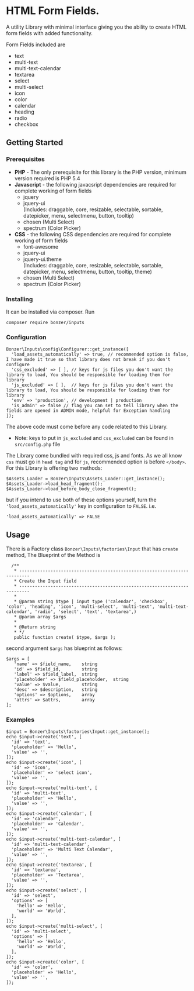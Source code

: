# HTML Form Fields.
A utility Library with minimal interface giving you the ability to create HTML form fields with added functionality.<br>

Form Fields included are
* text
* multi-text
* multi-text-calendar
* textarea
* select
* multi-select
* icon
* color
* calendar
* heading 
* radio
* checkbox

## Getting Started

### Prerequisites
<ul>
  <li>
    <b>PHP</b> - The only prerequisite for this library is the PHP version, minimum version required is PHP 5.4
  </li>
  <li>
    <b>Javascript</b> - the following javacsript dependencies are required for complete working of form fields
    <ul>
      <li>jquery</li>
      <li>jquery-ui <br>(Includes: draggable, core, resizable, selectable, sortable, datepicker, menu, selectmenu, button, tooltip)</li>
      <li>chosen (Multi Select)</li>
      <li>spectrum (Color Picker)</li>
    </ul>
  </li>
  <li>
    <b>CSS</b> - the following CSS dependencies are required for complete working of form fields
    <ul>
      <li>font-awesome</li>
      <li>jquery-ui</li>
      <li>jquery-ui.theme <br>(Includes: draggable, core, resizable, selectable, sortable, datepicker, menu, selectmenu, button, tooltip, theme)</li>
      <li>chosen (Multi Select)</li>
      <li>spectrum (Color Picker)</li>
    </ul>
  </li>
</ul>

### Installing 
It can be installed via composer. Run
```
composer require bonzer/inputs
```

### Configuration
```
Bonzer\Inputs\config\Configurer::get_instance([
  'load_assets_automatically' => true, // recommended option is false, I have made it true so that library does not break if you don't configure
  'css_excluded' => [ ], // keys for js files you don't want the library to load, You should be responsible for loading them for library
  'js_excluded' => [ ],  // keys for js files you don't want the library to load, You should be responsible for loading them for library
  'env' => 'production', // development | production
  'is_admin' => false // flag you can set to tell library when the fields are opened in ADMIN mode, helpful for Exception handling
]);
```
The above code must come before any code related to this Library.<br>
* Note: keys to put in <code>js_excluded</code> and <code>css_excluded</code> can be found in <code>src/config.php</code> file

The Library come bundled with required css, js and fonts. As we all know <code>css</code> must go in <code>head tag</code> and for <code>js</code>, 
recommended option is before <code>&lt;/body&gt;</code>. For this Library is offering two methods:

```
$Assets_Loader = Bonzer\Inputs\Assets_Loader::get_instance();
$Assets_Loader->load_head_fragment();
$Assets_Loader->load_before_body_close_fragment();
```
but if you intend to use both of these options yourself, turn the <code>'load_assets_automatically'</code> key in configuration to <code>FALSE</code>. i.e.
```
'load_assets_automatically' => FALSE
```
## Usage
There is a Factory class <code>Bonzer\Inputs\factories\Input</code> that has <code>create</code> method, 
The Blueprint of the Method is 
```
  /**
   * --------------------------------------------------------------------------
   * Create the Input field
   * --------------------------------------------------------------------------
   * 
   * @param string $type | input type ('calendar', 'checkbox', 'color', 'heading', 'icon', 'multi-select', 'multi-text', 'multi-text-calendar', 'radio', 'select', 'text', 'textarea',)
   * @param array $args 
   * 
   * @Return string 
   * */
   public function create( $type, $args );
```
second argument <code>$args</code> has blueprint as follows: 
```
$args = [
   'name' => $field_name,    string
   'id' => $field_id,        string
   'label' => $field_label,  string
   'placeholder' => $field_placeholder,  string
   'value' => $value,        string
   'desc' => $description,   string
   'options' => $options,    array
   'attrs' => $attrs,        array
];
```
### Examples
```
$input = Bonzer\Inputs\factories\Input::get_instance();
echo $input->create('text', [
  'id' => 'text',
  'placeholder' => 'Hello',
  'value' => '',
]);
echo $input->create('icon', [
  'id' => 'icon',
  'placeholder' => 'select icon',
  'value' => '',
]);
echo $input->create('multi-text', [
  'id' => 'multi-text',
  'placeholder' => 'Hello',
  'value' => '',
]);
echo $input->create('calendar', [
  'id' => 'calendar',
  'placeholder' => 'Calendar',
  'value' => '',
]);
echo $input->create('multi-text-calendar', [
  'id' => 'multi-text-calendar',
  'placeholder' => 'Multi Text Calendar',
  'value' => '',
]);
echo $input->create('textarea', [
  'id' => 'textarea',
  'placeholder' => 'Textarea',
  'value' => '',
]);
echo $input->create('select', [
  'id' => 'select',
  'options' => [
    'hello' => 'Hello',
    'world' => 'World',
  ],
]);
echo $input->create('multi-select', [
  'id' => 'multi-select',
  'options' => [
    'hello' => 'Hello',
    'world' => 'World',
  ],
]);
echo $input->create('color', [
  'id' => 'color',
  'placeholder' => 'Hello',
  'value' => '',
]);
```

